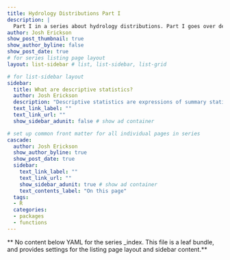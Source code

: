 ```yaml
---
title: Hydrology Distributions Part I
description: |
  Part I in a series about hydrology distributions. Part I goes over descriptive statistics and pmf, pdf and cdf.
author: Josh Erickson
show_post_thumbnail: true
show_author_byline: false
show_post_date: true
# for series listing page layout
layout: list-sidebar # list, list-sidebar, list-grid

# for list-sidebar layout
sidebar: 
  title: What are descriptive statistics?
  author: Josh Erickson
  description: "Descriptive statistics are expressions of summary statistics (mean, standard deviation, skewness, kurtosis, etc) from a sample of data. These are crucial for exploratory data analysis (EDA) and help the user frame the sample relatively quickly. Like in the graph above we can see that the data is normally distributed but the kurtosis is different. "
  text_link_label: ""
  text_link_url: ""
  show_sidebar_adunit: false # show ad container

# set up common front matter for all individual pages in series
cascade:
  author: Josh Erickson
  show_author_byline: true
  show_post_date: true
  sidebar:
    text_link_label: ""
    text_link_url: ""
    show_sidebar_adunit: true # show ad container
    text_contents_label: "On this page" 
  tags:
  - R
  categories:
  - packages
  - functions
---
```


** No content below YAML for the series _index. This file is a leaf bundle, and provides settings for the listing page layout and sidebar content.**